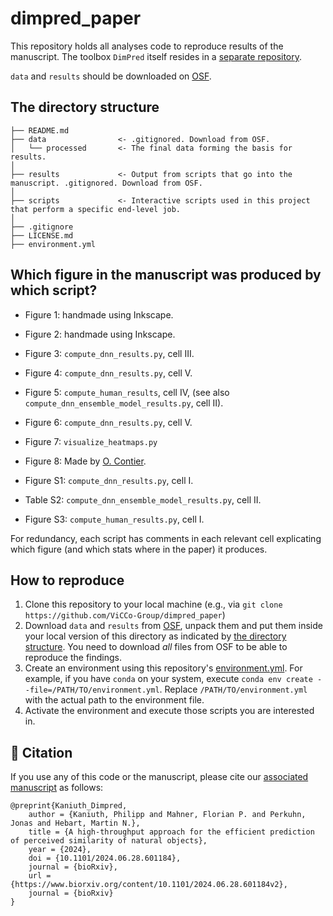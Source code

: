 # dimpred_paper

This repository holds all analyses code to reproduce results of the manuscript. The toolbox `DimPred` itself resides in a [separate repository](https://github.com/ViCCo-Group/dimpred).

`data` and `results` should be downloaded on [OSF](https://osf.io/jtekq/).

## The directory structure

```
├── README.md
├── data                <- .gitignored. Download from OSF.
│   └── processed       <- The final data forming the basis for results.
│
├── results             <- Output from scripts that go into the manuscript. .gitignored. Download from OSF.
│
├── scripts             <- Interactive scripts used in this project that perform a specific end-level job.
│
├── .gitignore
├── LICENSE.md
├── environment.yml
```

## Which figure in the manuscript was produced by which script?
- Figure 1: handmade using Inkscape.
- Figure 2: handmade using Inkscape.
- Figure 3: `compute_dnn_results.py`, cell III.
- Figure 4: `compute_dnn_results.py`, cell V.
- Figure 5: `compute_human_results`, cell IV, (see also `compute_dnn_ensemble_model_results.py`, cell II).
- Figure 6: `compute_dnn_results.py`, cell V.
- Figure 7: `visualize_heatmaps.py`
- Figure 8: Made by [O. Contier](https://github.com/oliver-contier).

- Figure S1: `compute_dnn_results.py`, cell I.
- Table S2: `compute_dnn_ensemble_model_results.py`, cell II.
- Figure S3: `compute_human_results.py`, cell I.

For redundancy, each script has comments in each relevant cell explicating which figure (and which stats where in the paper) it produces.

## How to reproduce
1. Clone this repository to your local machine (e.g., via `git clone https://github.com/ViCCo-Group/dimpred_paper`)
2. Download `data` and `results` from [OSF](https://osf.io/jtekq/), unpack them and put them inside your local version of this directory as indicated by [the directory structure](#the-directory-structure). You need to download _all_ files from OSF to be able to reproduce the findings.
3. Create an environment using this repository's [environment.yml](https://github.com/ViCCo-Group/dimpred_paper/blob/main/environment.yml). For example, if you have `conda` on your system, execute `conda env create --file=/PATH/TO/environment.yml`. Replace `/PATH/TO/environment.yml` with the actual path to the environment file.
4. Activate the environment and execute those scripts you are interested in.

## :page_with_curl: Citation
If you use any of this code or the manuscript, please cite our [associated manuscript](https://www.biorxiv.org/content/10.1101/2024.06.28.601184v2) as follows:

```
@preprint{Kaniuth_Dimpred,
	author = {Kaniuth, Philipp and Mahner, Florian P. and Perkuhn, Jonas and Hebart, Martin N.},
	title = {A high-throughput approach for the efficient prediction of perceived similarity of natural objects},
	year = {2024},
	doi = {10.1101/2024.06.28.601184},
	journal = {bioRxiv},
	url = {https://www.biorxiv.org/content/10.1101/2024.06.28.601184v2},
	journal = {bioRxiv}
}
```
